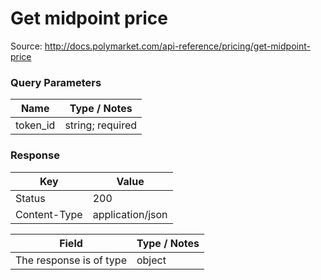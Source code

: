 # Get midpoint price
Source: http://docs.polymarket.com/api-reference/pricing/get-midpoint-price



### Query Parameters

| Name | Type / Notes |
| --- | --- |
| token_id | string; required |

### Response

| Key | Value |
| --- | --- |
| Status | 200 |
| Content-Type | application/json |

| Field | Type / Notes |
| --- | --- |
| The response is of type | object |
